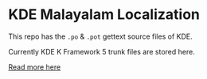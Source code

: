 # KDE Malayalam Localization

This repo has the `.po` & `.pot` gettext source files of KDE.

Currently KDE K Framework 5 trunk files are stored here.

[Read more here](https://github.com/subins2000/kde-pootle)